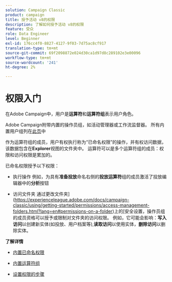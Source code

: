 ```yaml
---
solution: Campaign Classic
product: campaign
title: 授予活动 v8的权限
description: 了解如何授予活动 v8的权限
feature: 受众
role: Data Engineer
level: Beginner
exl-id: 176cc4f0-8827-4127-9f03-7d75ac8cf917
translation-type: tm+mt
source-git-commit: 69f2098872e024d30ca1d97d8c289102e3e00096
workflow-type: tm+mt
source-wordcount: '241'
ht-degree: 2%

---
```


# 权限入门

在Adobe Campaign中，用户是&#x200B;**运算符**&#x200B;和&#x200B;**运算符组**&#x200B;表示用户角色。

Adobe Campaign附带内置的操作员组，如活动管理器或工作流监督器。 所有内置用户组列在[此页](https://experienceleague.adobe.com/docs/campaign-classic/using/getting-started/permissions/access-management-groups.html?lang=en#default-groups)中

作为运算符组的成员，用户有权执行称为“已命名权限”的操作，并有权访问数据，该数据包含在&#x200B;**Explorer**&#x200B;视图的文件夹中。 运算符可以是多个运算符组的成员：权限和访问权限是累加的。

已命名权限授予以下权限：

* 执行操作
例如，为具有**准备投放**&#x200B;命名右侧的&#x200B;**投放运算符**&#x200B;组的成员激活了投放编辑器中的&#x200B;**分析**&#x200B;按钮

* 访问文件夹
通过更改文件夹](https://experienceleague.adobe.com/docs/campaign-classic/using/getting-started/permissions/access-management-folders.html?lang=en#permissions-on-a-folder)上的[安全设置，操作员组的成员资格可以授予或限制对文件夹的访问权限。 例如，它可能会影响：**写入访问**&#x200B;以创建新实体(如投放、用户档案等),**读取访问**&#x200B;以使用实体，**删除访问**&#x200B;以删除实体。

**了解详情**

* [内置已命名权限](https://experienceleague.adobe.com/docs/campaign-classic/using/getting-started/permissions/access-management-named-rights.html)

* [内置运算符组](https://experienceleague.adobe.com/docs/campaign-classic/using/getting-started/permissions/access-management-groups.html?lang=en#default-groups)

* [设置权限的步骤](https://experienceleague.adobe.com/docs/campaign-classic/using/getting-started/permissions/access-management.html)
